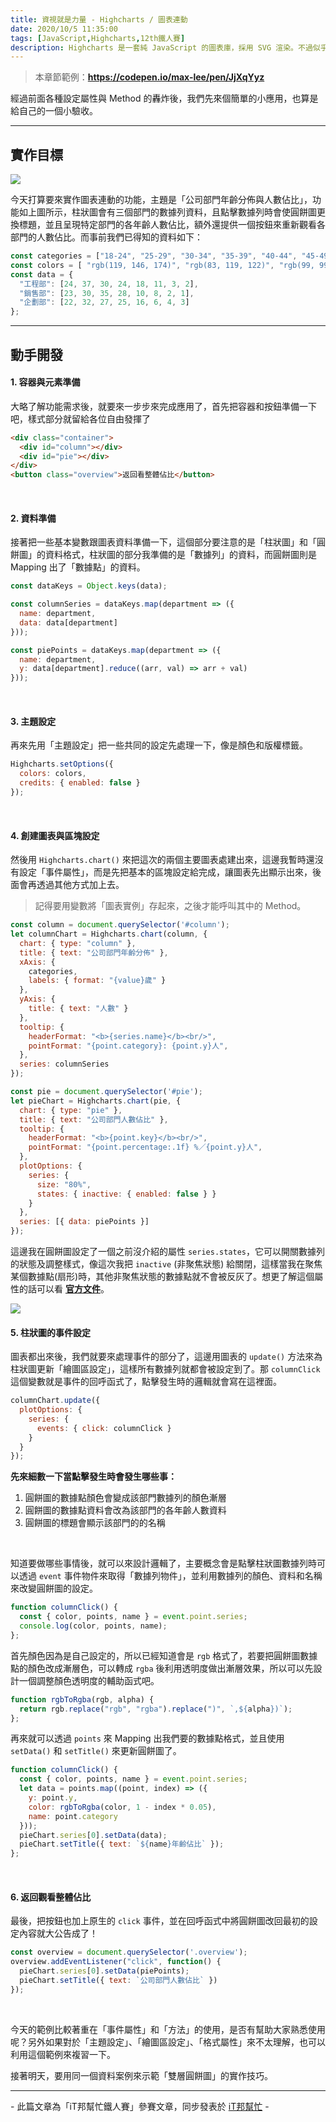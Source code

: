 ```yaml
---
title: 資視就是力量 - Highcharts / 圖表連動
date: 2020/10/5 11:35:00
tags: [JavaScript,Highcharts,12th鐵人賽]
description: Highcharts 是一套純 JavaScript 的圖表庫，採用 SVG 渲染。不過似乎是使用人數較少的關係，國內的相關文章寥寥可數，加上官方文件的中翻文本也是較舊的版號，所以這次希望能以一個使用過 Highcharts 的開發者角度來跟各位介紹它，希望以我的使用經驗可以讓大家認識 Highcharts 的強大功能與應用，那就先來看看它的優點與特性吧！
---
```


> 本章節範例：**https://codepen.io/max-lee/pen/JjXqYyz**

經過前面各種設定屬性與 Method 的轟炸後，我們先來個簡單的小應用，也算是給自己的一個小驗收。

---

## 實作目標

![](/img/content/highcharts-21/case.gif)

今天打算要來實作圖表連動的功能，主題是「公司部門年齡分佈與人數佔比」，功能如上圖所示，柱狀圖會有三個部門的數據列資料，且點擊數據列時會使圓餅圖更換標題，並且呈現特定部門的各年齡人數佔比，額外還提供一個按鈕來重新觀看各部門的人數佔比。而事前我們已得知的資料如下：

```javascript
const categories = ["18-24", "25-29", "30-34", "35-39", "40-44", "45-49", "50-54", "55+"];
const colors = [ "rgb(119, 146, 174)", "rgb(83, 119, 122)", "rgb(99, 99, 104)"];
const data = {
  "工程部": [24, 37, 30, 24, 18, 11, 3, 2],
  "銷售部": [23, 30, 35, 28, 10, 8, 2, 1],
  "企劃部": [22, 32, 27, 25, 16, 6, 4, 3]
};
```
---

## 動手開發

#### 1. 容器與元素準備

大略了解功能需求後，就要來一步步來完成應用了，首先把容器和按鈕準備一下吧，樣式部分就留給各位自由發揮了

```html
<div class="container">
  <div id="column"></div>
  <div id="pie"></div>
</div>
<button class="overview">返回看整體佔比</button>
```

<br/>

#### 2. 資料準備

接著把一些基本變數跟圖表資料準備一下，這個部分要注意的是「柱狀圖」和「圓餅圖」的資料格式，柱狀圖的部分我準備的是「數據列」的資料，而圓餅圖則是 Mapping 出了「數據點」的資料。

```javascript
const dataKeys = Object.keys(data);

const columnSeries = dataKeys.map(department => ({
  name: department,
  data: data[department]
}));

const piePoints = dataKeys.map(department => ({
  name: department,
  y: data[department].reduce((arr, val) => arr + val)
}));
```

<br/>

#### 3. 主題設定

再來先用「主題設定」把一些共同的設定先處理一下，像是顏色和版權標籤。

```javascript
Highcharts.setOptions({
  colors: colors,
  credits: { enabled: false }
});
```

<br/>

#### 4. 創建圖表與區塊設定

然後用 `Highcharts.chart()` 來把這次的兩個主要圖表處建出來，這邊我暫時還沒有設定「事件屬性」，而是先把基本的區塊設定給完成，讓圖表先出顯示出來，後面會再透過其他方式加上去。

> 記得要用變數將「圖表實例」存起來，之後才能呼叫其中的 Method。

```javascript
const column = document.querySelector('#column');
let columnChart = Highcharts.chart(column, {
  chart: { type: "column" },
  title: { text: "公司部門年齡分佈" },
  xAxis: {
    categories,
    labels: { format: "{value}歲" }
  },
  yAxis: { 
    title: { text: "人數" } 
  },
  tooltip: {
    headerFormat: "<b>{series.name}</b><br/>",
    pointFormat: "{point.category}: {point.y}人",
  },
  series: columnSeries
});

const pie = document.querySelector('#pie');
let pieChart = Highcharts.chart(pie, {
  chart: { type: "pie" },
  title: { text: "公司部門人數佔比" },
  tooltip: {
    headerFormat: "<b>{point.key}</b><br/>",
    pointFormat: "{point.percentage:.1f} %／{point.y}人",
  },
  plotOptions: {
    series: {
      size: "80%",
      states: { inactive: { enabled: false } }
    }
  },
  series: [{ data: piePoints }]
});
```

這邊我在圓餅圖設定了一個之前沒介紹的屬性 `series.states`，它可以開關數據列的狀態及調整樣式，像這次我把 `inactive` (非聚焦狀態) 給關閉，這樣當我在聚焦某個數據點(扇形)時，其他非聚焦狀態的數據點就不會被反灰了。想更了解這個屬性的話可以看 **[官方文件](https://api.highcharts.com/highcharts/series.line.states)**。

<img src="/img/content/highcharts-21/state.png" style="max-width: 800px;" />

<br/>

#### 5. 柱狀圖的事件設定

圖表都出來後，我們就要來處理事件的部分了，這邊用圖表的 `update()` 方法來為柱狀圖更新「繪圖區設定」，這樣所有數據列就都會被設定到了。那 `columnClick` 這個變數就是事件的回呼函式了，點擊發生時的邏輯就會寫在這裡面。

```javascript
columnChart.update({
  plotOptions: {
    series: {
      events: { click: columnClick }
    }
  }
});
```

**先來細數一下當點擊發生時會發生哪些事：**

1. 圓餅圖的數據點顏色會變成該部門數據列的顏色漸層
2. 圓餅圖的數據點資料會改為該部門的各年齡人數資料
3. 圓餅圖的標題會顯示該部門的的名稱

<br/>

知道要做哪些事情後，就可以來設計邏輯了，主要概念會是點擊柱狀圖數據列時可以透過 `event` 事件物件來取得「數據列物件」，並利用數據列的顏色、資料和名稱來改變圓餅圖的設定。

```javascript
function columnClick() {
  const { color, points, name } = event.point.series;
  console.log(color, points, name);
};
```

首先顏色因為是自己設定的，所以已經知道會是 `rgb` 格式了，若要把圓餅圖數據點的顏色改成漸層色，可以轉成 `rgba` 後利用透明度做出漸層效果，所以可以先設計一個調整顏色透明度的輔助函式吧。

```javascript
function rgbToRgba(rgb, alpha) {
  return rgb.replace("rgb", "rgba").replace(")", `,${alpha})`);
};
```

再來就可以透過 `points` 來 Mapping 出我們要的數據點格式，並且使用 `setData()` 和 `setTitle()` 來更新圓餅圖了。


```javascript
function columnClick() {
  const { color, points, name } = event.point.series;
  let data = points.map((point, index) => ({
    y: point.y,
    color: rgbToRgba(color, 1 - index * 0.05),
    name: point.category
  }));
  pieChart.series[0].setData(data);
  pieChart.setTitle({ text: `${name}年齡佔比` });
};
```

<br/>

#### 6. 返回觀看整體佔比

最後，把按鈕也加上原生的 `click` 事件，並在回呼函式中將圓餅圖改回最初的設定內容就大公告成了！

```javascript
const overview = document.querySelector('.overview');
overview.addEventListener("click", function() {
  pieChart.series[0].setData(piePoints);
  pieChart.setTitle({ text: `公司部門人數佔比` })
});
```

<br/>

今天的範例比較著重在「事件屬性」和「方法」的使用，是否有幫助大家熟悉使用呢？另外如果對於「主題設定」、「繪圖區設定」、「格式屬性」來不太理解，也可以利用這個範例來複習一下。

接著明天，要用同一個資料案例來示範「雙層圓餅圖」的實作技巧。

---

\- 此篇文章為「iT邦幫忙鐵人賽」參賽文章，同步發表於 [iT邦幫忙](https://ithelp.ithome.com.tw/articles/10249008) -

